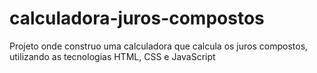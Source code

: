 # calculadora-juros-compostos
 Projeto onde construo uma calculadora que calcula os juros compostos, utilizando as tecnologias HTML, CSS e JavaScript
